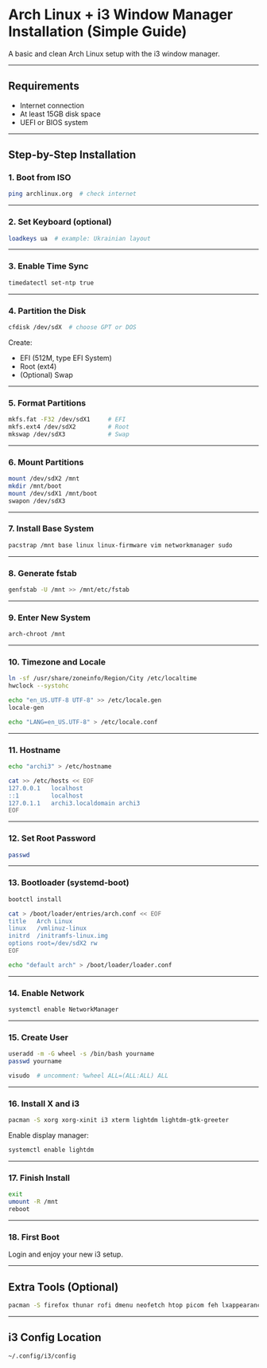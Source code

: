 # Arch Linux + i3 Window Manager Installation (Simple Guide)

A basic and clean Arch Linux setup with the i3 window manager.

---

## Requirements

- Internet connection
- At least 15GB disk space
- UEFI or BIOS system

---

## Step-by-Step Installation

### 1. Boot from ISO

```bash
ping archlinux.org  # check internet
```

---

### 2. Set Keyboard (optional)

```bash
loadkeys ua  # example: Ukrainian layout
```

---

### 3. Enable Time Sync

```bash
timedatectl set-ntp true
```

---

### 4. Partition the Disk

```bash
cfdisk /dev/sdX  # choose GPT or DOS
```

Create:
- EFI (512M, type EFI System)
- Root (ext4)
- (Optional) Swap

---

### 5. Format Partitions

```bash
mkfs.fat -F32 /dev/sdX1     # EFI
mkfs.ext4 /dev/sdX2         # Root
mkswap /dev/sdX3            # Swap
```

---

### 6. Mount Partitions

```bash
mount /dev/sdX2 /mnt
mkdir /mnt/boot
mount /dev/sdX1 /mnt/boot
swapon /dev/sdX3
```

---

### 7. Install Base System

```bash
pacstrap /mnt base linux linux-firmware vim networkmanager sudo
```

---

### 8. Generate fstab

```bash
genfstab -U /mnt >> /mnt/etc/fstab
```

---

### 9. Enter New System

```bash
arch-chroot /mnt
```

---

### 10. Timezone and Locale

```bash
ln -sf /usr/share/zoneinfo/Region/City /etc/localtime
hwclock --systohc

echo "en_US.UTF-8 UTF-8" >> /etc/locale.gen
locale-gen

echo "LANG=en_US.UTF-8" > /etc/locale.conf
```

---

### 11. Hostname

```bash
echo "archi3" > /etc/hostname

cat >> /etc/hosts << EOF
127.0.0.1   localhost
::1         localhost
127.0.1.1   archi3.localdomain archi3
EOF
```

---

### 12. Set Root Password

```bash
passwd
```

---

### 13. Bootloader (systemd-boot)

```bash
bootctl install

cat > /boot/loader/entries/arch.conf << EOF
title   Arch Linux
linux   /vmlinuz-linux
initrd  /initramfs-linux.img
options root=/dev/sdX2 rw
EOF

echo "default arch" > /boot/loader/loader.conf
```

---

### 14. Enable Network

```bash
systemctl enable NetworkManager
```

---

### 15. Create User

```bash
useradd -m -G wheel -s /bin/bash yourname
passwd yourname

visudo  # uncomment: %wheel ALL=(ALL:ALL) ALL
```

---

### 16. Install X and i3

```bash
pacman -S xorg xorg-xinit i3 xterm lightdm lightdm-gtk-greeter
```

Enable display manager:

```bash
systemctl enable lightdm
```

---

### 17. Finish Install

```bash
exit
umount -R /mnt
reboot
```

---

### 18. First Boot

Login and enjoy your new i3 setup.

---

## Extra Tools (Optional)

```bash
pacman -S firefox thunar rofi dmenu neofetch htop picom feh lxappearance ttf-dejavu
```

---

## i3 Config Location

```bash
~/.config/i3/config
```

